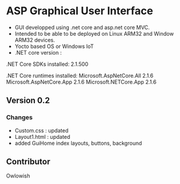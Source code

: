 # ASP Graphical User Interface 

* GUI developped using .net core and asp.net core MVC. 
* Intended to be able to be deployed on Linux ARM32 and Window ARM32 devices.
* Yocto based OS or Windows IoT
* .NET core version :

.NET Core SDKs installed:
  2.1.500 

.NET Core runtimes installed:
  Microsoft.AspNetCore.All 2.1.6 
  Microsoft.AspNetCore.App 2.1.6
  Microsoft.NETCore.App 2.1.6 

  ## Version 0.2

  ### Changes

  * Custom.css : updated
  * Layout1.html : updated
  * added GuiHome index layouts, buttons, background

  ## Contributor

  Owlowish

